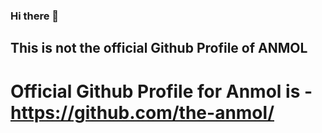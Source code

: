 ### Hi there 👋
## This is not the official Github Profile of ANMOL 
# Official Github Profile for Anmol is - https://github.com/the-anmol/
